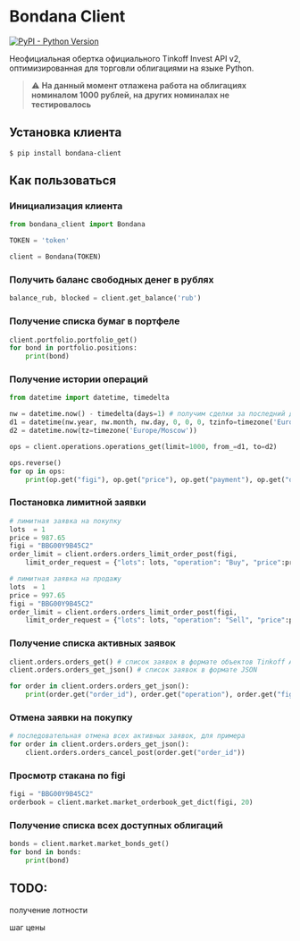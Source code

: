 # Bondana Client

[![PyPI - Python Version](https://img.shields.io/pypi/pyversions/tinkoff-investments)](https://www.python.org/downloads/)

Неофициальная обертка официального Tinkoff Invest API v2, оптимизированная для торговли облигациями на языке Python.

> :warning: **На данный момент отлажена работа на облигациях номиналом 1000 рублей, на других номиналах не тестировалось**

## Установка клиента

<!-- termynal -->

```
$ pip install bondana-client

```

## Как пользоваться

### Инициализация клиента

```python
from bondana_client import Bondana

TOKEN = 'token'

client = Bondana(TOKEN)
```
 
### Получить баланс свободных денег в рублях 

```python
balance_rub, blocked = client.get_balance('rub')
```

### Получение списка бумаг в портфеле

```python
client.portfolio.portfolio_get()
for bond in portfolio.positions:
    print(bond)
```

### Получение истории операций

```python
from datetime import datetime, timedelta

nw = datetime.now() - timedelta(days=1) # получим сделки за последний день
d1 = datetime(nw.year, nw.month, nw.day, 0, 0, 0, tzinfo=timezone('Europe/Moscow'))  
d2 = datetime.now(tz=timezone('Europe/Moscow')) 

ops = client.operations.operations_get(limit=1000, from_=d1, to=d2)

ops.reverse()
for op in ops:
    print(op.get("figi"), op.get("price"), op.get("payment"), op.get("quantity"))

```

### Постановка лимитной заявки

```python
# лимитная заявка на покупку
lots  = 1
price = 987.65
figi = "BBG00Y9B45C2"
order_limit = client.orders.orders_limit_order_post(figi, 
	limit_order_request = {"lots": lots, "operation": "Buy", "price":price, })  

# лимитная заявка на продажу
lots  = 1
price = 997.65
figi = "BBG00Y9B45C2"
order_limit = client.orders.orders_limit_order_post(figi, 
	limit_order_request = {"lots": lots, "operation": "Sell", "price":price, })                
```

### Получение списка активных заявок

```python
client.orders.orders_get() # список заявок в формате объектов Tinkoff API
client.orders.orders_get_json() # список заявок в формате JSON

for order in client.orders.orders_get_json():
	print(order.get("order_id"), order.get("operation"), order.get("figi"))
```

### Отмена заявки на покупку

```python
# последовательная отмена всех активных заявок, для примера
for order in client.orders.orders_get_json():
	client.orders.orders_cancel_post(order.get("order_id"))
```

### Просмотр стакана по figi

```python
figi = "BBG00Y9B45C2"
orderbook = client.market.market_orderbook_get_dict(figi, 20)
```

### Получение списка всех доступных облигаций

```python
bonds = client.market.market_bonds_get()
for bond in bonds:
	print(bond)
```

## TODO:

получение лотности

шаг цены
